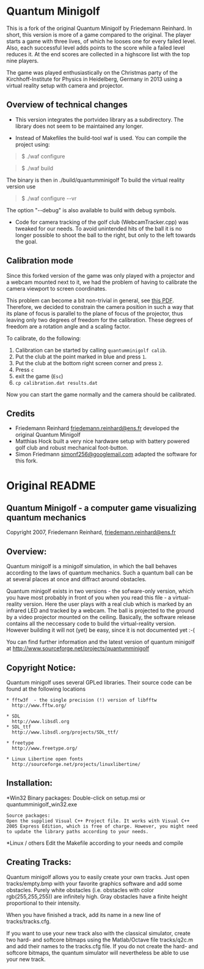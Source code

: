 Quantum Minigolf
================

This is a fork of the original Quantum Minigolf by Friedemann Reinhard. In
short, this version is more of a game compared to the original. The player starts a
game with three lives, of which he looses one for every failed level. Also, each
successful level adds points to the score while a failed level reduces it. At
the end scores are collected in a highscore list with the top nine players.

The game was played enthusiastically on the Christmas party of the
Kirchhoff-Institute for Physics in Heidelberg, Germany in 2013 using a virtual
reality setup with camera and projector.


Overview of technical changes
-----------------------------

* This version integrates the portvideo library as a subdirectory. The library
does not seem to be maintained any longer.

* Instead of Makefiles the build-tool waf is used. You can compile the project
  using:

> $ ./waf configure

> $ ./waf build

  The binary is then in ./build/quantumminigolf
  To build the virtual reality version use

> $ ./waf configure --vr

  The option "--debug" is also available to build with debug symbols. 

* Code for camera tracking of the golf club (WebcamTracker.cpp) was tweaked for
  our needs. To avoid unintended hits of the ball it is no longer possible to
  shoot the ball to the right, but only to the left towards the goal.

Calibration mode
----------------

Since this forked version of the game was only played with a projector and a
webcam mounted next to it, we had the problem of having to calibrate the camera
viewport to screen coordinates.

This problem can become a bit non-trivial in general, see [this
PDF](https://www.geometrictools.com/Documentation/PerspectiveMappings.pdf).
Therefore, we decided to constrain the camera position in such a way that its
plane of focus is parallel to the plane of focus of the projector, thus leaving
only two degrees of freedom for the calibration. These degrees of freedom are a rotation angle and a scaling factor.

To calibrate, do the following:

1. Calibration can be started by calling `quantumminigolf calib`.
2. Put the club at the point marked in blue and press `1`.
3. Put the club at the bottom right screen corner and press `2`.
4. Press `c`
5. exit the game (`Esc`)
6. `cp calibration.dat results.dat`

Now you can start the game normally and the camera should be calibrated.

Credits
-------
- Friedemann Reinhard <friedemann.reinhard@ens.fr> developed the original
  Quantum Minigolf
- Matthias Hock built a very nice hardware setup with battery powered golf club
  and robust mechanical foot-button.
- Simon Friedmann <simonf256@googlemail.com> adapted the software for this fork.



Original README
===============

Quantum Minigolf - a computer game visualizing quantum mechanics
----------------------------------------------------------------

Copyright 2007, Friedemann Reinhard, friedemann.reinhard@ens.fr

Overview:
---------

Quantum minigolf is a minigolf simulation, in which the ball
behaves according to the laws of quantum mechanics. Such a quantum
ball can be at several places at once and diffract around obstacles. 

Quantum minigolf exists in two versions
	- the sofware-only version, which you have most probably in
	  front of you when you read this file
	- a virtual-reality version. Here the user plays with a real
	  club which is marked by an infrared LED and tracked by a
	  webcam. The ball is projected to the ground by a video
	  projector mounted on the ceiling. 
	  Basically, the software release contains all the neccessary 
	  code to build the virtual-reality version. However building
	  it will not (yet) be easy, since it is not documented yet :-(

You can find further information and the latest version of quantum
minigolf at
http://www.sourceforge.net/projects/quantumminigolf

Copyright Notice:
-----------------

Quantum minigolf uses several GPLed libraries. Their source code can
be found at the following locations

	* fftw3f  - the single precision (!) version of libfftw
	  http://www.fftw.org/

	* SDL
	  http://www.libsdl.org
	* SDL_ttf
	  http://www.libsdl.org/projects/SDL_ttf/

	* freetype
	  http://www.freetype.org/

	* Linux Libertine open fonts
	  http://sourceforge.net/projects/linuxlibertine/

Installation:
-------------

*Win32
	Binary packages: 
	Double-click on setup.msi or quantumminigolf_win32.exe

	Source packages:
	Open the supplied Visual C++ Project file. It works with Visual C++
	2005 Express Edition, which is free of charge. However, you might need
	to update the library paths according to your needs. 

*Linux / others
       Edit the Makefile according to your needs and compile


Creating Tracks:
----------------

Quantum minigolf allows you to easily create your own tracks. Just
open tracks/empty.bmp with your favorite graphics software and add
some obstacles. Purely white obstacles (i.e. obstacles with color
rgb(255,255,255)) are infinitely high. Gray obstacles have a finite
height proportional to their intensity. 

When you have finished a track, add its name in a new line of
tracks/tracks.cfg. 

If you want to use your new track also with the classical simulator,
create two hard- and softcore bitmaps using the Matlab/Octave file 
tracks/q2c.m and add their names to the tracks.cfg file. 
If you do not create the hard- and softcore bitmaps, the quantum
simulator will nevertheless be able to use your new track. 
 



